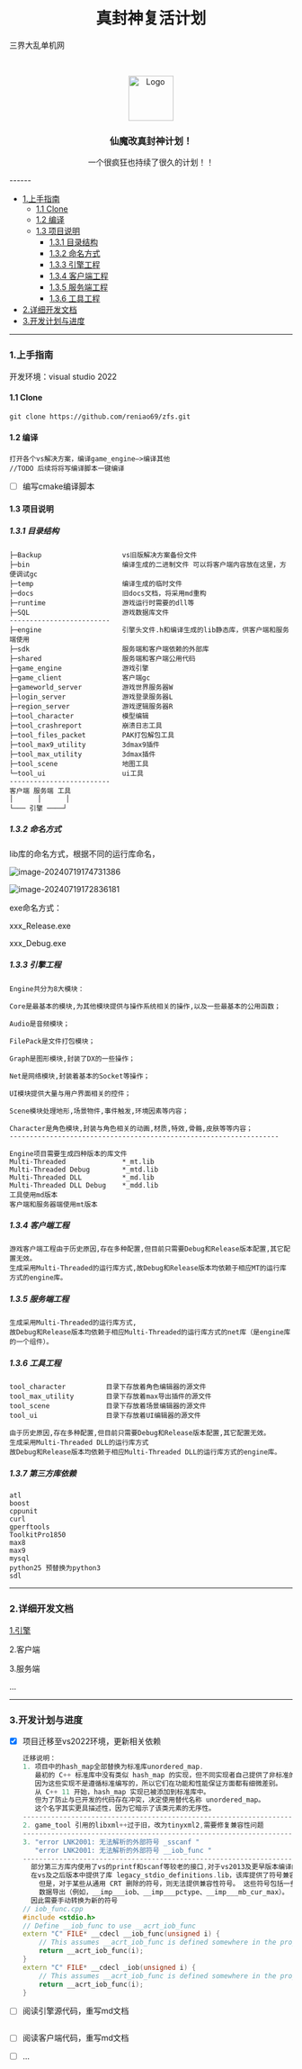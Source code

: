 

 <h1 align="center">真封神复活计划</h1>

三界大乱单机网

<br />

<p align="center">
    <img src="images/logo.png" alt="Logo" width="80" height="80">
  </a>

  <h3 align="center">仙魔改真封神计划！</h3>
  <p align="center">
    一个很疯狂也持续了很久的计划！！
    <br />
</p>
------

- [1.上手指南](#1上手指南)
  - [1.1 Clone](#11-clone)
  - [1.2 编译](#12-编译)
  - [1.3 项目说明](#13-项目说明)
    - [1.3.1 目录结构](#131-目录结构)
    - [1.3.2 命名方式](#132-命名方式)
    - [1.3.3 引擎工程](#133-引擎工程)
    - [1.3.4 客户端工程](#134-客户端工程)
    - [1.3.5 服务端工程](#135-服务端工程)
    - [1.3.6 工具工程](#136-工具工程)
- [2.详细开发文档](#2详细开发文档)
- [3.开发计划与进度](#3开发计划与进度)

------

### 1.上手指南

开发环境：visual studio 2022

#### 1.1 Clone

```
git clone https://github.com/reniao69/zfs.git
```

#### 1.2 编译

```
打开各个vs解决方案，编译game_engine—>编译其他
//TODO 后续将将写编译脚本一键编译
```

- [ ] 编写cmake编译脚本

#### 1.3 项目说明

##### 1.3.1 目录结构

```
├─Backup					vs旧版解决方案备份文件
├─bin    					编译生成的二进制文件 可以将客户端内容放在这里，方便调试gc
├─temp						编译生成的临时文件
├─docs						旧docs文档，将采用md重构
├─runtime					游戏运行时需要的dll等
├─SQL						游戏数据库文件
-------------------------
├─engine 					引擎头文件.h和编译生成的lib静态库，供客户端和服务端使用
├─sdk						服务端和客户端依赖的外部库
├─shared					服务端和客户端公用代码
├─game_engine				游戏引擎
├─game_client 				客户端gc
├─gameworld_server 			游戏世界服务器W
├─login_server 				游戏登录服务器L  
├─region_server 			游戏逻辑服务器R  
├─tool_character			模型编辑
├─tool_crashreport			崩溃日志工具
├─tool_files_packet			PAK打包解包工具
├─tool_max9_utility			3dmax9插件
├─tool_max_utility			3dmax插件
├─tool_scene				地图工具
└─tool_ui					ui工具
-------------------------
客户端 服务端 工具  
│      │      │  
└─── 引擎 ────┘
```

##### 1.3.2 命名方式

lib库的命名方式，根据不同的运行库命名，

![image-20240719174731386](README/image-20240719174731386.png) 

![image-20240719172836181](README/image-20240719172836181.png) 

exe命名方式：

xxx_Release.exe 

xxx_Debug.exe 

##### 1.3.3 引擎工程

```
Engine共分为8大模块：

Core是最基本的模块,为其他模块提供与操作系统相关的操作,以及一些最基本的公用函数；

Audio是音频模块；

FilePack是文件打包模块；

Graph是图形模块,封装了DX的一些操作；

Net是网络模块,封装着基本的Socket等操作；

UI模块提供大量与用户界面相关的控件；

Scene模块处理地形,场景物件,事件触发,环境因素等内容；

Character是角色模块,封装与角色相关的动画,材质,特效,骨骼,皮肤等等内容；
-------------------------------------------------------------------

Engine项目需要生成四种版本的库文件
Multi-Threaded 				*_mt.lib
Multi-Threaded Debug		*_mtd.lib
Multi-Threaded DLL 			*_md.lib
Multi-Threaded DLL Debug	*_mdd.lib
工具使用md版本
客户端和服务器端使用mt版本
```

##### 1.3.4 客户端工程

```
游戏客户端工程由于历史原因,存在多种配置,但目前只需要Debug和Release版本配置,其它配置无效。
生成采用Multi-Threaded的运行库方式,故Debug和Release版本均依赖于相应MT的运行库方式的engine库。
```

##### 1.3.5 服务端工程

```
生成采用Multi-Threaded的运行库方式,
故Debug和Release版本均依赖于相应Multi-Threaded的运行库方式的net库（是engine库的一个组件）。
```

##### 1.3.6 工具工程

```
tool_character			目录下存放着角色编辑器的源文件
tool_max_utility		目录下存放着max导出插件的源文件
tool_scene				目录下存放着场景编辑器的源文件
tool_ui					目录下存放着UI编辑器的源文件

由于历史原因,存在多种配置,但目前只需要Debug和Release版本配置,其它配置无效。
生成采用Multi-Threaded DLL的运行库方式
故Debug和Release版本均依赖于相应Multi-Threaded DLL的运行库方式的engine库。
```

##### 1.3.7 第三方库依赖

```
atl
boost
cppunit
curl
gperftools
ToolkitPro1850
max8
max9
mysql
python25 预替换为python3
sdl
```



------

### 2.详细开发文档

[1.引擎](./doc/engine.md)

2.客户端

3.服务端

...

------

### 3.开发计划与进度

- [x] 项目迁移至vs2022环境，更新相关依赖

  ```c++
  迁移说明：
  1. 项目中的hash_map全部替换为标准库unordered_map.
     最初的 C++ 标准库中没有类似 hash_map 的实现，但不同实现者自己提供了非标准的 hash_map。 
     因为这些实现不是遵循标准编写的，所以它们在功能和性能保证方面都有细微差别。
     从 C++ 11 开始，hash_map 实现已被添加到标准库中。
     但为了防止与已开发的代码存在冲突，决定使用替代名称 unordered_map。
     这个名字其实更具描述性，因为它暗示了该类元素的无序性。
  -------------------------------------------------------------------------------
  2. game_tool 引用的libxml++过于旧，改为tinyxml2,需要修复兼容性问题
  -------------------------------------------------------------------------------
  3. "error LNK2001: 无法解析的外部符号 _sscanf " 
     "error LNK2001: 无法解析的外部符号 __iob_func " 
  -------------------------------------------------------------------------------
  	部分第三方库内使用了vs的printf和scanf等较老的接口,对于vs2013及更早版本编译的静态库，
  	在vs及之后版本中提供了库 legacy_stdio_definitions.lib，该库提供了符号兼容性。
      但是，对于某些从通用 CRT 删除的符号，则无法提供兼容性符号。 这些符号包括一些函数（例如，__iob_func）和
      数据导出（例如，__imp___iob、__imp___pctype、__imp___mb_cur_max）。
  	因此需要手动转换为新的符号
  // iob_func.cpp
  #include <stdio.h>
  // Define __iob_func to use __acrt_iob_func
  extern "C" FILE* __cdecl __iob_func(unsigned i) {
      // This assumes __acrt_iob_func is defined somewhere in the project or library
      return __acrt_iob_func(i);
  }
  extern "C" FILE* __cdecl _iob(unsigned i) {
      // This assumes __acrt_iob_func is defined somewhere in the project or library
      return __acrt_iob_func(i);
  }
  ```

  

- [ ] 阅读引擎源代码，重写md文档

  ```
  
  ```

  

- [ ] 阅读客户端代码，重写md文档

- [ ] ...
